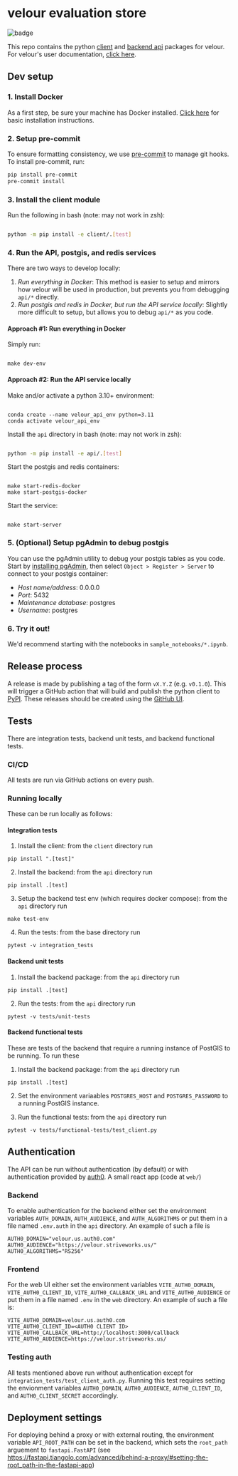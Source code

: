 # velour evaluation store

![badge](https://img.shields.io/endpoint?url=https://gist.githubusercontent.com/ekorman/501428c92df8d0de6805f40fb78b1363/raw/velour-coverage.json)

This repo contains the python [client](client) and [backend api](api) packages for velour. For velour's user documentation, [click here](https://striveworks.github.io/velour/).

## Dev setup

### 1. Install Docker

As a first step, be sure your machine has Docker installed. [Click here](https://docs.docker.com/engine/install/) for basic installation instructions.

### 2. Setup pre-commit

To ensure formatting consistency, we use [pre-commit](https://pre-commit.com/) to manage git hooks. To install pre-commit, run:

```bash
pip install pre-commit
pre-commit install
```

### 3. Install the client module

Run the following in bash (note: may not work in zsh):

```bash

python -m pip install -e client/.[test]

```


### 4. Run the API, postgis, and redis services

There are two ways to develop locally:
1. *Run everything in Docker*: This method is easier to setup and mirrors how velour will be used in production, but prevents you from debugging `api/*` directly.
2. *Run postgis and redis in Docker, but run the API service locally*: Slightly more difficult to setup, but allows you to debug `api/*` as you code.

#### Approach #1: Run everything in Docker

Simply run:

```shell

make dev-env

```

#### Approach #2: Run the API service locally

Make and/or activate a python 3.10+ environment:

```shell

conda create --name velour_api_env python=3.11
conda activate velour_api_env

```

Install the `api` directory in bash (note: may not work in zsh):

```bash

python -m pip install -e api/.[test]

```

Start the postgis and redis containers:

```shell

make start-redis-docker
make start-postgis-docker

```

Start the service:

```shell

make start-server

```

### 5. (Optional) Setup pgAdmin to debug postgis

You can use the pgAdmin utility to debug your postgis tables as you code. Start by [installing pgAdmin](https://www.pgadmin.org/download/), then select `Object > Register > Server` to connect to your postgis container:
- *Host name/address*: 0.0.0.0
- *Port*: 5432
- *Maintenance database*: postgres
- *Username*: postgres


### 6. Try it out!
We'd recommend starting with the notebooks in `sample_notebooks/*.ipynb`.


## Release process

A release is made by publishing a tag of the form `vX.Y.Z` (e.g. `v0.1.0`). This will trigger a GitHub action that will build and publish the python client to [PyPI](https://pypi.org/project/velour-client/). These releases should be created using the [GitHub UI](https://github.com/Striveworks/velour/releases).

## Tests

There are integration tests, backend unit tests, and backend functional tests.

### CI/CD

All tests are run via GitHub actions on every push.

### Running locally

These can be run locally as follows:

#### Integration tests

1. Install the client: from the `client` directory run

```shell
pip install ".[test]"
```

2. Install the backend: from the `api` directory run

```shell
pip install .[test]
```

3. Setup the backend test env (which requires docker compose): from the `api` directory run

```shell
make test-env
```

4. Run the tests: from the base directory run

```shell
pytest -v integration_tests
```

#### Backend unit tests

1. Install the backend package: from the `api` directory run

```shell
pip install .[test]
```

2. Run the tests: from the `api` directory run

```shell
pytest -v tests/unit-tests
```

#### Backend functional tests

These are tests of the backend that require a running instance of PostGIS to be running. To run these

1. Install the backend package: from the `api` directory run

```shell
pip install .[test]
```

2. Set the environment variaables `POSTGRES_HOST` and `POSTGRES_PASSWORD` to a running PostGIS instance.

3. Run the functional tests: from the `api` directory run

```shell
pytest -v tests/functional-tests/test_client.py
```

## Authentication

The API can be run without authentication (by default) or with authentication provided by [auth0](https://auth0.com/). A small react app (code at `web/`)

### Backend

To enable authentication for the backend either set the environment variables `AUTH_DOMAIN`, `AUTH_AUDIENCE`, and `AUTH_ALGORITHMS` or put them in a file named `.env.auth` in the `api` directory. An example of such a file is

```
AUTH0_DOMAIN="velour.us.auth0.com"
AUTH0_AUDIENCE="https://velour.striveworks.us/"
AUTH0_ALGORITHMS="RS256"
```

### Frontend

For the web UI either set the environment variables `VITE_AUTH0_DOMAIN`, `VITE_AUTH0_CLIENT_ID`, `VITE_AUTH0_CALLBACK_URL` and `VITE_AUTH0_AUDIENCE` or put them in a file named `.env` in the `web` directory. An example of such a file is:

```
VITE_AUTH0_DOMAIN=velour.us.auth0.com
VITE_AUTH0_CLIENT_ID=<AUTH0 CLIENT ID>
VITE_AUTH0_CALLBACK_URL=http://localhost:3000/callback
VITE_AUTH0_AUDIENCE=https://velour.striveworks.us/
```

### Testing auth

All tests mentioned above run without authentication except for `integration_tests/test_client_auth.py`. Running this test requires setting the envionment variables `AUTH0_DOMAIN`, `AUTH0_AUDIENCE`, `AUTH0_CLIENT_ID`, and `AUTH0_CLIENT_SECRET` accordingly.

## Deployment settings

For deploying behind a proxy or with external routing, the environment variable `API_ROOT_PATH` can be set in the backend, which sets the `root_path` arguement to `fastapi.FastAPI` (see https://fastapi.tiangolo.com/advanced/behind-a-proxy/#setting-the-root_path-in-the-fastapi-app)
